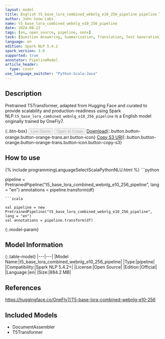 ```yaml
---
layout: model
title: English t5_base_lora_combined_webnlg_e10_256_pipeline pipeline T5Transformer from OneFly7
author: John Snow Labs
name: t5_base_lora_combined_webnlg_e10_256_pipeline
date: 2024-08-22
tags: [en, open_source, pipeline, onnx]
task: [Question Answering, Summarization, Translation, Text Generation]
language: en
edition: Spark NLP 5.4.2
spark_version: 3.0
supported: true
annotator: PipelineModel
article_header:
  type: cover
use_language_switcher: "Python-Scala-Java"
---
```


## Description

Pretrained T5Transformer, adapted from Hugging Face and curated to provide scalability and production-readiness using Spark NLP.`t5_base_lora_combined_webnlg_e10_256_pipeline` is a English model originally trained by OneFly7.

{:.btn-box}
<button class="button button-orange" disabled>Live Demo</button>
<button class="button button-orange" disabled>Open in Colab</button>
[Download](https://s3.amazonaws.com/auxdata.johnsnowlabs.com/public/models/t5_base_lora_combined_webnlg_e10_256_pipeline_en_5.4.2_3.0_1724295085679.zip){:.button.button-orange.button-orange-trans.arr.button-icon}
[Copy S3 URI](s3://auxdata.johnsnowlabs.com/public/models/t5_base_lora_combined_webnlg_e10_256_pipeline_en_5.4.2_3.0_1724295085679.zip){:.button.button-orange.button-orange-trans.button-icon.button-copy-s3}

## How to use



<div class="tabs-box" markdown="1">
{% include programmingLanguageSelectScalaPythonNLU.html %}
```python

pipeline = PretrainedPipeline("t5_base_lora_combined_webnlg_e10_256_pipeline", lang = "en")
annotations =  pipeline.transform(df)   

```
```scala

val pipeline = new PretrainedPipeline("t5_base_lora_combined_webnlg_e10_256_pipeline", lang = "en")
val annotations = pipeline.transform(df)

```
</div>

{:.model-param}
## Model Information

{:.table-model}
|---|---|
|Model Name:|t5_base_lora_combined_webnlg_e10_256_pipeline|
|Type:|pipeline|
|Compatibility:|Spark NLP 5.4.2+|
|License:|Open Source|
|Edition:|Official|
|Language:|en|
|Size:|884.2 MB|

## References

https://huggingface.co/OneFly7/T5-base-lora-combined-webnlg-e10-256

## Included Models

- DocumentAssembler
- T5Transformer